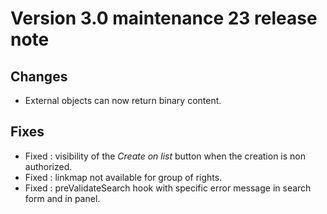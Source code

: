 Version 3.0 maintenance 23 release note
=======================================

Changes
-------

- External objects can now return binary content.

Fixes
-----

- Fixed : visibility of the _Create on list_ button when the creation is non authorized.
- Fixed : linkmap not available for group of rights.
- Fixed : preValidateSearch hook with specific error message in search form and in panel.
